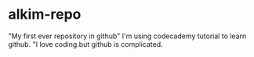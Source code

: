 # alkim-repo
"My first ever repository in github"
I'm using  codecademy tutorial to learn github.
"I love coding.but github is complicated.
